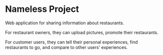 # Nameless Project

Web application for sharing information about restaurants.

For restaurant owners, they can upload pictures, promote their restaurants.

For customer users, they can tell their personal experiences, find restaurants to go, and compare to other users' experiences.
